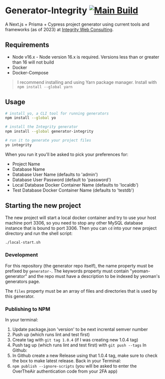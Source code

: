 Generator-Integrity [![Main Build](https://github.com/bpkennedy/generator-integrity/actions/workflows/main.yml/badge.svg?branch=main)](https://github.com/bpkennedy/generator-integrity/actions?query=workflow)
===================
A Next.js + Prisma + Cypress project generator using current tools and frameworks (as of 2023) at [Integrity Web Consulting](https://www.integrityxd.com/).

## Requirements
* Node v16.x - Node version 16.x is required. Versions less than or greater than 16 will not build
* Docker
* Docker-Compose
> I recommend installing and using Yarn package manager. Install with `npm install --global yarn`

## Usage
```bash
# install yo, a CLI tool for running generators
npm install --global yo

# install the Integrity generator
npm install --global generator-integrity

# run it to generate your project files
yo integrity
```

When you run it you'll be asked to pick your preferences for:
* Project Name
* Database Name
* Database User Name (defaults to 'admin')
* Database User Password (default to 'password')
* Local Database Docker Container Name (defaults to 'localdb')
* Test Database Docker Container Name (defaults to 'testdb')

## Starting the new project
The new project will start a local docker container and try to use your host machine port 3306, so you need to stop any other MySQL database instance that is bound to port 3306. Then you can `cd` into your new project directory and run the shell script:
```bash
./local-start.sh
```

### Development
For this repository (the generator repo itself), the name property must be prefixed by `generator-`. The keywords property must contain "yeoman-generator" and the repo must have a description to be indexed by yeoman's generators page.

The `files` property must be an array of files and directories that is used by this generator.

### Publishing to NPM
In your terminal:
1. Update package.json 'version' to be next incrental semver number
2. Push up (which runs lint and test first)
3. Create tag with `git tag 1.0.4` (if I was creating new 1.0.4 tag)
4. Push tag up (which runs lint and test first) with `git push --tags`
In Github:
5. In Github create a new Release using that 1.0.4 tag, make sure to check the box to make latest release.
Back in your Terminal:
6. `npm publish --ignore-scripts` (you will be asked to enter the OverTheAir authentication code from your 2FA app)

